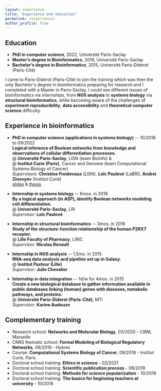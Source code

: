 ```yaml
---
layout: experience
title: "Experience and education"
permalink: /experience/
author_profile: true
---
```


## Education

* **PhD in computer science**,
2022, Université Paris-Saclay
* **Master’s degree in Bioinformatics**,
2018, Université Paris-Saclay
* **Bachelor’s degree in Bioinformatics**,
2015, Université Paris-Diderot (Paris-Cité)

I came to Paris-Diderot (Paris-Cité) to join the training which was then the only Bachelor's degree in bioinformatics preparing for research and I completed with a Master in Paris-Saclay. I could see different issues of bioinformatics via internships, from **NGS analysis** to **systems biology** via **structural bioinformatics**, while becoming aware of the challenges of **experiment reproducibility**, **data accessibility** and **theoretical computer science** difficulty.


## Experience in bioinformatics

* **<important>PhD in computer science (applications in systems biology)</important>** -- 10/2018 to 09/2022  
**<emphasis>Logical inference of Boolean networks from knowledge and observations of cellular differentiation processes.</emphasis>**  
@ **Université Paris-Saclay**, LISN (team BioInfo) &  
@ **Institut Curie (Paris)**, Cancer and Genome (team Computational Systems Biology of Cancer)  
*Supervisors:* **Christine Froidevaux** (LISN), **Loïc Paulevé** (LaBRI), **Andrei Zinovyev** (Institut Curie)  
[slides](../files/2022-09_soutenance.pdf) & [thesis](../files/manuscrit.pdf)

* **<important>Internship in systems biology</important>** -- 6mos. in 2018  
**<emphasis>By a logical approach (in ASP), identify Boolean networks modeling cell differentiation.</emphasis>**  
@ **Université Paris-Saclay**, LRI  
*Supervisor:* **Loïc Paulevé**

* **<important>Internship in structural bioinformatics</important>** -- 3mos. in 2016  
**<emphasis>Study of the structure-function relationship of the human P2RX7 receptor.</emphasis>**  
@ **Lille Faculty of Pharmacy**, LIRIC  
*Supervisor:* **Nicolas Renault**

* **<important>Internship in NGS analysis</important>** -- 1,5mo. in 2015  
**<emphasis>RNA-seq data analysis and pipeline set up in Galaxy.</emphasis>**  
@ **Institut Pasteur (Lille)**  
*Supervisor:* **Julie Chevalier**

* **<important>Internship in data integration</important>** -- 1d/w for 4mos. in 2015  
**<emphasis>Create a new biological database to gather information available in public databases linking (human) genes with diseases, metabolic pathways, and proteins.</emphasis>**  
@ **Université Paris-Diderot (Paris-Cité)**, MTi  
*Supervisor:* **Karine Audouze**


## Complementary training

* Research school:
**Networks and Molecular Biology**,
03/2020 - CIRM, Marseille
* CNRS thematic school:
**Formal Modeling of Biological Regulatory Networks**,
06/2019 - Hyères
* Course:
**Computational Systems Biology of Cancer**,
09/2018 - Institut Curie, Paris
* Doctoral school training:
**Ethics in science** - 02/2021
* Doctoral school training:
**Scientific publication process** -  09/2019
* Doctoral school training:
**Methods for science popularization** - 10/2019
* Doctoral school training:
**The basics for beginning teachers at university** - 10/2018
